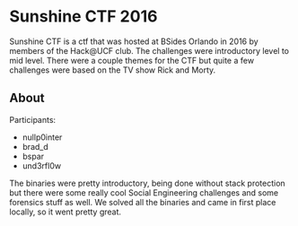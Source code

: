 Sunshine CTF 2016
=================
Sunshine CTF is a ctf that was hosted at BSides Orlando in 2016 by members of the Hack@UCF club. The challenges were introductory level to mid level. 
There were a couple themes for the CTF but quite a few challenges were based on the TV show Rick and Morty.

About
-----
Participants:
- nullp0inter
- brad_d
- bspar
- und3rfl0w

The binaries were pretty introductory, being done without stack protection but there were some really cool Social Engineering challenges and some forensics stuff as well. We solved all the binaries and came in first place locally, so it went pretty great.
